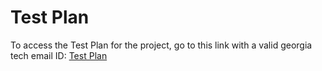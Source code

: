 # Test Plan

To access the Test Plan for the project, go to this link with a valid georgia tech email ID: [Test Plan](https://gtvault.sharepoint.com/:x:/s/CS6440TeamProject/EcWpWRi4889CvUEjidpWRzABYRGPT2KAahcrhR8bPRa4Zw?e=APRAVW)